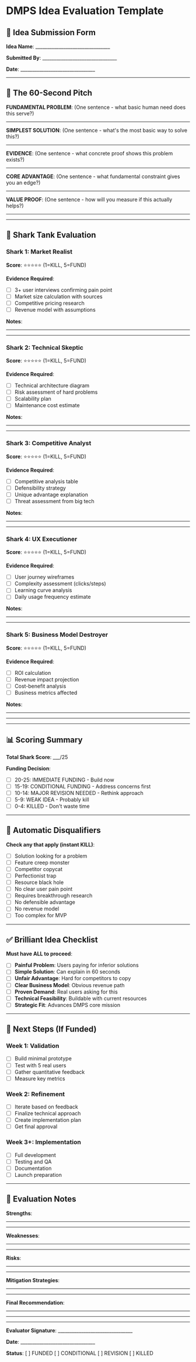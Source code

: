 # DMPS Idea Evaluation Template

## 📝 Idea Submission Form

**Idea Name**: ________________________________

**Submitted By**: ________________________________

**Date**: ________________________________

---

## 🎯 The 60-Second Pitch

**FUNDAMENTAL PROBLEM**: (One sentence - what basic human need does this serve?)
_________________________________________________________________

**SIMPLEST SOLUTION**: (One sentence - what's the most basic way to solve this?)
_________________________________________________________________

**EVIDENCE**: (One sentence - what concrete proof shows this problem exists?)
_________________________________________________________________

**CORE ADVANTAGE**: (One sentence - what fundamental constraint gives you an edge?)
_________________________________________________________________

**VALUE PROOF**: (One sentence - how will you measure if this actually helps?)
_________________________________________________________________

---

## 🦈 Shark Tank Evaluation

### Shark 1: Market Realist
**Score**: ⭐⭐⭐⭐⭐ (1=KILL, 5=FUND)

**Evidence Required**:
- [ ] 3+ user interviews confirming pain point
- [ ] Market size calculation with sources
- [ ] Competitive pricing research
- [ ] Revenue model with assumptions

**Notes**:
_________________________________________________________________
_________________________________________________________________

### Shark 2: Technical Skeptic  
**Score**: ⭐⭐⭐⭐⭐ (1=KILL, 5=FUND)

**Evidence Required**:
- [ ] Technical architecture diagram
- [ ] Risk assessment of hard problems
- [ ] Scalability plan
- [ ] Maintenance cost estimate

**Notes**:
_________________________________________________________________
_________________________________________________________________

### Shark 3: Competitive Analyst
**Score**: ⭐⭐⭐⭐⭐ (1=KILL, 5=FUND)

**Evidence Required**:
- [ ] Competitive analysis table
- [ ] Defensibility strategy
- [ ] Unique advantage explanation
- [ ] Threat assessment from big tech

**Notes**:
_________________________________________________________________
_________________________________________________________________

### Shark 4: UX Executioner
**Score**: ⭐⭐⭐⭐⭐ (1=KILL, 5=FUND)

**Evidence Required**:
- [ ] User journey wireframes
- [ ] Complexity assessment (clicks/steps)
- [ ] Learning curve analysis
- [ ] Daily usage frequency estimate

**Notes**:
_________________________________________________________________
_________________________________________________________________

### Shark 5: Business Model Destroyer
**Score**: ⭐⭐⭐⭐⭐ (1=KILL, 5=FUND)

**Evidence Required**:
- [ ] ROI calculation
- [ ] Revenue impact projection
- [ ] Cost-benefit analysis
- [ ] Business metrics affected

**Notes**:
_________________________________________________________________
_________________________________________________________________

---

## 📊 Scoring Summary

**Total Shark Score**: ___/25

**Funding Decision**:
- [ ] 20-25: IMMEDIATE FUNDING - Build now
- [ ] 15-19: CONDITIONAL FUNDING - Address concerns first  
- [ ] 10-14: MAJOR REVISION NEEDED - Rethink approach
- [ ] 5-9: WEAK IDEA - Probably kill
- [ ] 0-4: KILLED - Don't waste time

---

## 🚫 Automatic Disqualifiers

**Check any that apply (instant KILL)**:
- [ ] Solution looking for a problem
- [ ] Feature creep monster
- [ ] Competitor copycat
- [ ] Perfectionist trap
- [ ] Resource black hole
- [ ] No clear user pain point
- [ ] Requires breakthrough research
- [ ] No defensible advantage
- [ ] No revenue model
- [ ] Too complex for MVP

---

## ✅ Brilliant Idea Checklist

**Must have ALL to proceed**:
- [ ] **Painful Problem**: Users paying for inferior solutions
- [ ] **Simple Solution**: Can explain in 60 seconds
- [ ] **Unfair Advantage**: Hard for competitors to copy
- [ ] **Clear Business Model**: Obvious revenue path
- [ ] **Proven Demand**: Real users asking for this
- [ ] **Technical Feasibility**: Buildable with current resources
- [ ] **Strategic Fit**: Advances DMPS core mission

---

## 🎯 Next Steps (If Funded)

### Week 1: Validation
- [ ] Build minimal prototype
- [ ] Test with 5 real users
- [ ] Gather quantitative feedback
- [ ] Measure key metrics

### Week 2: Refinement
- [ ] Iterate based on feedback
- [ ] Finalize technical approach
- [ ] Create implementation plan
- [ ] Get final approval

### Week 3+: Implementation
- [ ] Full development
- [ ] Testing and QA
- [ ] Documentation
- [ ] Launch preparation

---

## 📝 Evaluation Notes

**Strengths**:
_________________________________________________________________
_________________________________________________________________

**Weaknesses**:
_________________________________________________________________
_________________________________________________________________

**Risks**:
_________________________________________________________________
_________________________________________________________________

**Mitigation Strategies**:
_________________________________________________________________
_________________________________________________________________

**Final Recommendation**:
_________________________________________________________________
_________________________________________________________________

---

**Evaluator Signature**: ________________________________

**Date**: ________________________________

**Status**: [ ] FUNDED [ ] CONDITIONAL [ ] REVISION [ ] KILLED